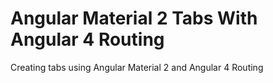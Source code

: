 # Angular Material 2 Tabs With Angular 4 Routing
Creating tabs using Angular Material 2 and Angular 4 Routing
